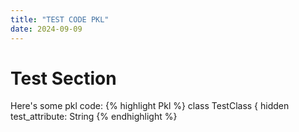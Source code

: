 ```yaml
---
title: "TEST CODE PKL"
date: 2024-09-09
---
```


# Test Section

Here's some pkl code:
{% highlight Pkl %}
class TestClass {
hidden test_attribute: String
{% endhighlight %}
